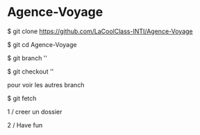 # Agence-Voyage


$ git clone https://github.com/LaCoolClass-INTI/Agence-Voyage

$ git cd Agence-Voyage

$ git branch '<nombranch>'
  
$ git checkout '<nombranch>'
  
  
  pour voir les autres branch
  
$ git fetch   
  
  
  1 / creer un dossier 
  
  2 / Have fun
